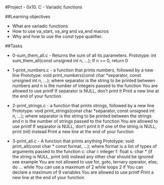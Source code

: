 #Project - 0x10. C - Variadic functions

##Learning objectives

* What are variadic functions
* How to use va_start, va_arg and va_end macros
* Why and how to use the const type qualifier.

##Tasks

* 0-sum_them_all.c - Returns the sum of all its parameters.
Prototype: int sum_them_all(const unsigned int n, ...);
If n == 0, return 0


* 1-print_numbers.c - a function that prints numbers, followed by a new line
Prototype: void print_numbers(const char *separator, const unsigned int n, ...);
where separator is the string to be printed between numbers
and n is the number of integers passed to the function
You are allowed to use printf
If separator is NULL, don’t print it
Print a new line at the end of your function

* 2-print_strings.c - a function that prints strings, followed by a new line
Prototype: void print_strings(const char *separator, const unsigned int n, ...);
where separator is the string to be printed between the strings
and n is the number of strings passed to the function
You are allowed to use printf
If separator is NULL, don’t print it
If one of the string is NULL, print (nil) instead
Print a new line at the end of your function

* 3-print_all.c - A function that prints anything
Prototype: void print_all(const char * const format, ...);
where format is a list of types of arguments passed to the function
c: char
i: integer
f: float
s: char * (if the string is NULL, print (nil) instead
any other char should be ignored
see example
You are not allowed to use for, goto, ternary operator, else, do ... while
You can use a maximum of
2 while loops
2 if
You can declare a maximum of 9 variables
You are allowed to use printf
Print a new line at the end of your function
